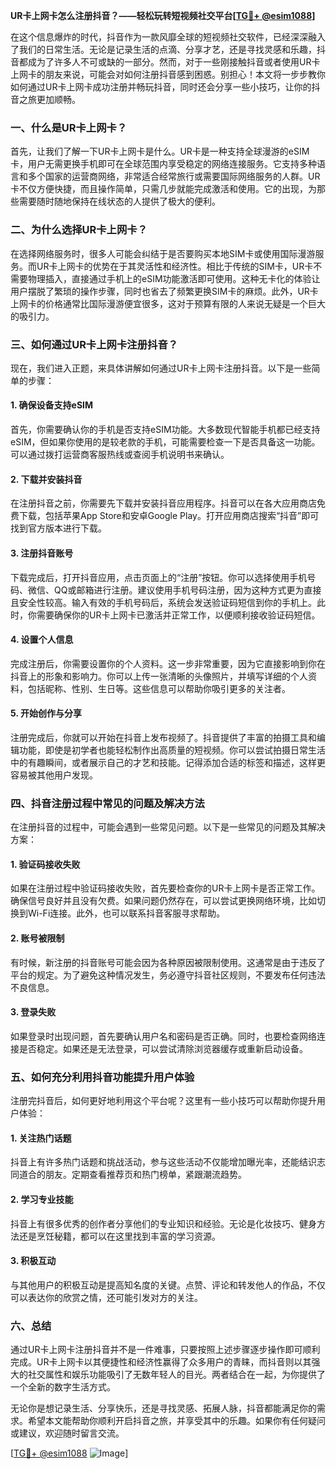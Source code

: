 **UR卡上网卡怎么注册抖音？——轻松玩转短视频社交平台[[TG💪+ @esim1088](https://t.me/s/esim1088)]**

在这个信息爆炸的时代，抖音作为一款风靡全球的短视频社交软件，已经深深融入了我们的日常生活。无论是记录生活的点滴、分享才艺，还是寻找灵感和乐趣，抖音都成为了许多人不可或缺的一部分。然而，对于一些刚接触抖音或者使用UR卡上网卡的朋友来说，可能会对如何注册抖音感到困惑。别担心！本文将一步步教你如何通过UR卡上网卡成功注册并畅玩抖音，同时还会分享一些小技巧，让你的抖音之旅更加顺畅。

### 一、什么是UR卡上网卡？

首先，让我们了解一下UR卡上网卡是什么。UR卡是一种支持全球漫游的eSIM卡，用户无需更换手机即可在全球范围内享受稳定的网络连接服务。它支持多种语言和多个国家的运营商网络，非常适合经常旅行或需要国际网络服务的人群。UR卡不仅方便快捷，而且操作简单，只需几步就能完成激活和使用。它的出现，为那些需要随时随地保持在线状态的人提供了极大的便利。

### 二、为什么选择UR卡上网卡？

在选择网络服务时，很多人可能会纠结于是否要购买本地SIM卡或使用国际漫游服务。而UR卡上网卡的优势在于其灵活性和经济性。相比于传统的SIM卡，UR卡不需要物理插入，直接通过手机上的eSIM功能激活即可使用。这种无卡化的体验让用户摆脱了繁琐的操作步骤，同时也省去了频繁更换SIM卡的麻烦。此外，UR卡上网卡的价格通常比国际漫游便宜很多，这对于预算有限的人来说无疑是一个巨大的吸引力。

### 三、如何通过UR卡上网卡注册抖音？

现在，我们进入正题，来具体讲解如何通过UR卡上网卡注册抖音。以下是一些简单的步骤：

#### 1. 确保设备支持eSIM

首先，你需要确认你的手机是否支持eSIM功能。大多数现代智能手机都已经支持eSIM，但如果你使用的是较老款的手机，可能需要检查一下是否具备这一功能。可以通过拨打运营商客服热线或查阅手机说明书来确认。

#### 2. 下载并安装抖音

在注册抖音之前，你需要先下载并安装抖音应用程序。抖音可以在各大应用商店免费下载，包括苹果App Store和安卓Google Play。打开应用商店搜索“抖音”即可找到官方版本进行下载。

#### 3. 注册抖音账号

下载完成后，打开抖音应用，点击页面上的“注册”按钮。你可以选择使用手机号码、微信、QQ或邮箱进行注册。建议使用手机号码注册，因为这种方式更为直接且安全性较高。输入有效的手机号码后，系统会发送验证码短信到你的手机上。此时，你需要确保你的UR卡上网卡已激活并正常工作，以便顺利接收验证码短信。

#### 4. 设置个人信息

完成注册后，你需要设置你的个人资料。这一步非常重要，因为它直接影响到你在抖音上的形象和影响力。你可以上传一张清晰的头像照片，并填写详细的个人资料，包括昵称、性别、生日等。这些信息可以帮助你吸引更多的关注者。

#### 5. 开始创作与分享

注册完成后，你就可以开始在抖音上发布视频了。抖音提供了丰富的拍摄工具和编辑功能，即使是初学者也能轻松制作出高质量的短视频。你可以尝试拍摄日常生活中的有趣瞬间，或者展示自己的才艺和技能。记得添加合适的标签和描述，这样更容易被其他用户发现。

### 四、抖音注册过程中常见的问题及解决方法

在注册抖音的过程中，可能会遇到一些常见问题。以下是一些常见的问题及其解决方案：

#### 1. 验证码接收失败

如果在注册过程中验证码接收失败，首先要检查你的UR卡上网卡是否正常工作。确保信号良好并且没有欠费。如果问题仍然存在，可以尝试更换网络环境，比如切换到Wi-Fi连接。此外，也可以联系抖音客服寻求帮助。

#### 2. 账号被限制

有时候，新注册的抖音账号可能会因为各种原因被限制使用。这通常是由于违反了平台的规定。为了避免这种情况发生，务必遵守抖音社区规则，不要发布任何违法不良信息。

#### 3. 登录失败

如果登录时出现问题，首先要确认用户名和密码是否正确。同时，也要检查网络连接是否稳定。如果还是无法登录，可以尝试清除浏览器缓存或重新启动设备。

### 五、如何充分利用抖音功能提升用户体验

注册完抖音后，如何更好地利用这个平台呢？这里有一些小技巧可以帮助你提升用户体验：

#### 1. 关注热门话题

抖音上有许多热门话题和挑战活动，参与这些活动不仅能增加曝光率，还能结识志同道合的朋友。定期查看推荐页和热门榜单，紧跟潮流趋势。

#### 2. 学习专业技能

抖音上有很多优秀的创作者分享他们的专业知识和经验。无论是化妆技巧、健身方法还是烹饪秘籍，都可以在这里找到丰富的学习资源。

#### 3. 积极互动

与其他用户的积极互动是提高知名度的关键。点赞、评论和转发他人的作品，不仅可以表达你的欣赏之情，还可能引发对方的关注。

### 六、总结

通过UR卡上网卡注册抖音并不是一件难事，只要按照上述步骤逐步操作即可顺利完成。UR卡上网卡以其便捷性和经济性赢得了众多用户的青睐，而抖音则以其强大的社交属性和娱乐功能吸引了无数年轻人的目光。两者结合在一起，为你提供了一个全新的数字生活方式。

无论你是想记录生活、分享快乐，还是寻找灵感、拓展人脉，抖音都能满足你的需求。希望本文能帮助你顺利开启抖音之旅，并享受其中的乐趣。如果你有任何疑问或建议，欢迎随时留言交流。

[[TG💪+ @esim1088](https://t.me/s/esim1088) ![Image](https://i.postimg.cc/4NQfJmqS/Snipaste-2025-05-13-00-14-12.png)]